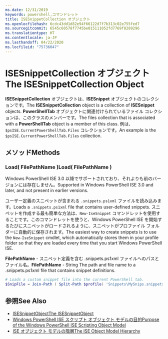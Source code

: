 ```yaml
---
ms.date: 12/31/2019
keywords: powershell,コマンドレット
title: ISESnippetCollection オブジェクト
ms.openlocfilehash: 6cdc43dd1d82e94f66122d7f7b313c02e755fed7
ms.sourcegitcommit: 6545c60578f7745be015111052fd7769f8289296
ms.translationtype: HT
ms.contentlocale: ja-JP
ms.lasthandoff: 04/22/2020
ms.locfileid: "75736047"
---
```

# <a name="the-isesnippetcollection-object"></a><span data-ttu-id="32f58-103">ISESnippetCollection オブジェクト</span><span class="sxs-lookup"><span data-stu-id="32f58-103">The ISESnippetCollection Object</span></span>

<span data-ttu-id="32f58-104">**ISESnippetCollection** オブジェクトは、**ISESnippet** オブジェクトのコレクションです。</span><span class="sxs-lookup"><span data-stu-id="32f58-104">The **ISESnippetCollection** object is a collection of **ISESnippet** objects.</span></span> <span data-ttu-id="32f58-105">**PowerShellTab** オブジェクトに関連付けられているファイル コレクションは、このクラスのメンバーです。</span><span class="sxs-lookup"><span data-stu-id="32f58-105">The files collection that is associated with a **PowerShellTab** object is a member of this class.</span></span> <span data-ttu-id="32f58-106">例は、`$psISE.CurrentPowerShellTab.Files` コレクションです。</span><span class="sxs-lookup"><span data-stu-id="32f58-106">An example is the `$psISE.CurrentPowerShellTab.Files` collection.</span></span>

## <a name="methods"></a><span data-ttu-id="32f58-107">メソッド</span><span class="sxs-lookup"><span data-stu-id="32f58-107">Methods</span></span>

### <a name="load-filepathname-"></a><span data-ttu-id="32f58-108">Load\( FilePathName \)</span><span class="sxs-lookup"><span data-stu-id="32f58-108">Load\( FilePathName \)</span></span>

<span data-ttu-id="32f58-109">Windows PowerShell ISE 3.0 以降でサポートされており、それよりも前のバージョンには存在しません。</span><span class="sxs-lookup"><span data-stu-id="32f58-109">Supported in Windows PowerShell ISE 3.0 and later, and not present in earlier versions.</span></span>

<span data-ttu-id="32f58-110">ユーザー定義のスニペットが含まれる `.snippets.ps1xml` ファイルを読み込みます。</span><span class="sxs-lookup"><span data-stu-id="32f58-110">Loads a `.snippets.ps1xml` file that contains user-defined snippets.</span></span> <span data-ttu-id="32f58-111">スニペットを作成する最も簡単な方法は、`New-IseSnippet` コマンドレットを使用することです。このコマンドレットを使うと、Windows PowerShell ISE を開始するたびにスニペットがロードされるように、スニペットがプロファイル フォルダーに自動的に保存されます。</span><span class="sxs-lookup"><span data-stu-id="32f58-111">The easiest way to create snippets is to use the `New-IseSnippet` cmdlet, which automatically stores them in your profile folder so that they are loaded every time that you start Windows PowerShell ISE.</span></span>

<span data-ttu-id="32f58-112">**FilePathName** - スニペット定義を含む .snippets.ps1xml ファイルへのパスとファイル名。</span><span class="sxs-lookup"><span data-stu-id="32f58-112">**FilePathName** - String The path and file name to a .snippets.ps1xml file that contains snippet definitions.</span></span>

```powershell
# Loads a custom snippet file into the current PowerShell tab.
$SnipFile = Join-Path ( Split-Path $profile) 'Snippets\MySnips.snippets.ps1xml' $psISE.CurrentPowerShellTab.Snippets.Add($SnipPath)
```

## <a name="see-also"></a><span data-ttu-id="32f58-113">参照</span><span class="sxs-lookup"><span data-stu-id="32f58-113">See Also</span></span>

- [<span data-ttu-id="32f58-114">ISESnippetObject</span><span class="sxs-lookup"><span data-stu-id="32f58-114">The ISESnippetObject</span></span>](The-ISESnippetObject.md)
- [<span data-ttu-id="32f58-115">Windows PowerShell ISE スクリプト オブジェクト モデルの目的</span><span class="sxs-lookup"><span data-stu-id="32f58-115">Purpose of the Windows PowerShell ISE Scripting Object Model</span></span>](Purpose-of-the-Windows-PowerShell-ISE-Scripting-Object-Model.md)
- [<span data-ttu-id="32f58-116">ISE オブジェクト モデルの階層</span><span class="sxs-lookup"><span data-stu-id="32f58-116">The ISE Object Model Hierarchy</span></span>](The-ISE-Object-Model-Hierarchy.md)
